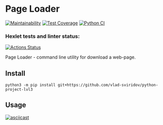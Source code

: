# Page Loader
[![Maintainability](https://api.codeclimate.com/v1/badges/9403817caa758a4dac5f/maintainability)](https://codeclimate.com/github/vlad-sviridov/python-project-lvl3/maintainability)
[![Test Coverage](https://api.codeclimate.com/v1/badges/9403817caa758a4dac5f/test_coverage)](https://codeclimate.com/github/vlad-sviridov/python-project-lvl3/test_coverage)
[![Python CI](https://github.com/vlad-sviridov/python-project-lvl3/actions/workflows/pyci.yml/badge.svg)](https://github.com/vlad-sviridov/python-project-lvl3/actions/workflows/pyci.yml)

### Hexlet tests and linter status:
[![Actions Status](https://github.com/vlad-sviridov/python-project-lvl3/workflows/hexlet-check/badge.svg)](https://github.com/vlad-sviridov/python-project-lvl3/actions)

Page Loader - command line utility for download a web-page.

## Install
```
python3 -m pip install git+https://github.com/vlad-sviridov/python-project-lvl3
```

## Usage
[![asciicast](https://asciinema.org/a/chVMX1DHRMr8atPO8k6oUNzUh.svg)](https://asciinema.org/a/chVMX1DHRMr8atPO8k6oUNzUh)

